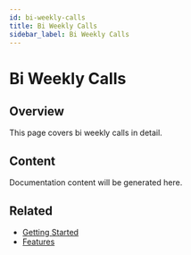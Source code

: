 ```yaml
---
id: bi-weekly-calls
title: Bi Weekly Calls
sidebar_label: Bi Weekly Calls
---
```


# Bi Weekly Calls

## Overview

This page covers bi weekly calls in detail.

## Content

Documentation content will be generated here.

## Related

- [Getting Started](/docs/getting-started)
- [Features](/docs/features)
